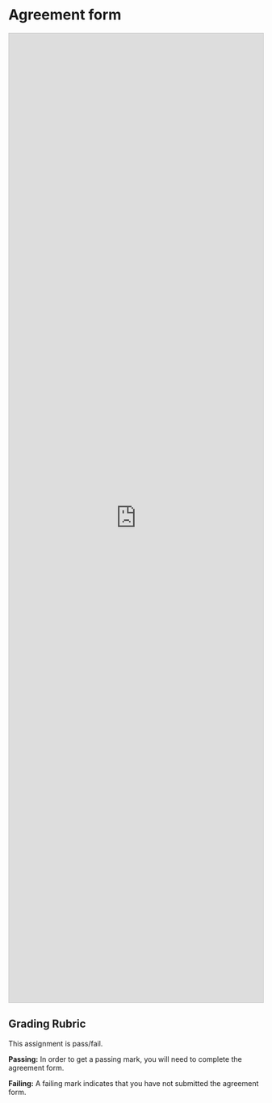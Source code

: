 # Agreement form

<script src="https://static.airtable.com/js/embed/embed_snippet_v1.js"></script><iframe class="airtable-embed airtable-dynamic-height" src="https://airtable.com/embed/shrDwrn9tG4IKZ68s?backgroundColor=orange" frameborder="0" onmousewheel="" width="100%" height="1920" style="background: transparent; border: 1px solid #ccc;"></iframe>

## Grading Rubric

This assignment is pass/fail.

**Passing:** In order to get a passing mark, you will need to complete the agreement form.

**Failing:** A failing mark indicates that you have not submitted the agreement form.